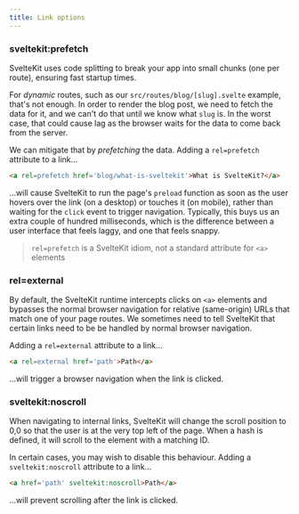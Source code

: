 ```yaml
---
title: Link options
---
```


### sveltekit:prefetch

SvelteKit uses code splitting to break your app into small chunks (one per route), ensuring fast startup times.

For *dynamic* routes, such as our `src/routes/blog/[slug].svelte` example, that's not enough. In order to render the blog post, we need to fetch the data for it, and we can't do that until we know what `slug` is. In the worst case, that could cause lag as the browser waits for the data to come back from the server.

We can mitigate that by *prefetching* the data. Adding a `rel=prefetch` attribute to a link...

```html
<a rel=prefetch href='blog/what-is-sveltekit'>What is SvelteKit?</a>
```

...will cause SvelteKit to run the page's `preload` function as soon as the user hovers over the link (on a desktop) or touches it (on mobile), rather than waiting for the `click` event to trigger navigation. Typically, this buys us an extra couple of hundred milliseconds, which is the difference between a user interface that feels laggy, and one that feels snappy.

> `rel=prefetch` is a SvelteKit idiom, not a standard attribute for `<a>` elements

<!-- TODO add a function to prefetch programmatically -->

### rel=external

By default, the SvelteKit runtime intercepts clicks on `<a>` elements and bypasses the normal browser navigation for relative (same-origin) URLs that match one of your page routes. We sometimes need to tell SvelteKit that certain links need to be be handled by normal browser navigation.

Adding a `rel=external` attribute to a link...

```html
<a rel=external href='path'>Path</a>
```

...will trigger a browser navigation when the link is clicked.

### sveltekit:noscroll

When navigating to internal links, SvelteKit will change the scroll position to 0,0 so that the user is at the very top left of the page. When a hash is defined, it will scroll to the element with a matching ID.

In certain cases, you may wish to disable this behaviour. Adding a `sveltekit:noscroll` attribute to a link...

```html
<a href='path' sveltekit:noscroll>Path</a>
```

...will prevent scrolling after the link is clicked.
